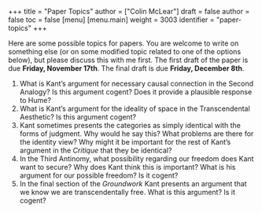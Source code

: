 +++
title = "Paper Topics"
author = ["Colin McLear"]
draft = false
author = false
toc = false
[menu]
  [menu.main]
    weight = 3003
    identifier = "paper-topics"
+++

Here are some possible topics for papers. You are welcome to write on something else (or on some modified topic related to one of the options below), but please discuss this with me first. The first draft of the paper is due **Friday, November 17th**. The final draft is due **Friday, December 8th**.

1.  What is Kant&rsquo;s argument for necessary causal connection in the Second Analogy? Is this argument cogent? Does it provide a plausible response to Hume?
2.  What is Kant&rsquo;s argument for the ideality of space in the Transcendental Aesthetic? Is this argument cogent?
3.  Kant sometimes presents the categories as simply identical with the forms of judgment. Why would he say this? What problems are there for the identity view? Why might it be important for the rest of Kant&rsquo;s argument in the _Critique_ that they be identical?
4.  In the Third Antinomy, what possibility regarding our freedom does Kant want to secure? Why does Kant think this is important? What is his argument for our possible freedom? Is it cogent?
5.  In the final section of the _Groundwork_ Kant presents an argument that we know we are transcendentally free. What is this argument? Is it cogent?
